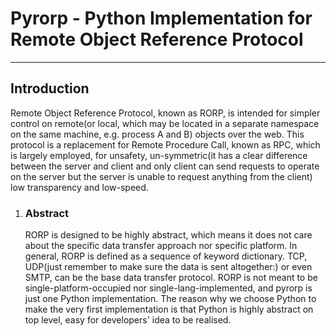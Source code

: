 
# Pyrorp - Python Implementation for Remote Object Reference Protocol

- - -

## Introduction

Remote Object Reference Protocol, known as RORP, is intended for simpler control on remote(or local, which may be located in a separate namespace on the same machine, e.g. process A and B) objects over the web. This protocol is a replacement for Remote Procedure Call, known as RPC, which is largely employed, for unsafety, un-symmetric(it has a clear difference between the server and client and only client can send requests to operate on the server but the server is unable to request anything from the client) low transparency and low-speed.

1. ### Abstract

	RORP is designed to be highly abstract, which means it does not care about the specific data transfer approach nor specific platform. In general, RORP is defined as a sequence of keyword dictionary. TCP, UDP(just remember to make sure the data is sent altogether:) or even SMTP, can be the base data transfer protocol. RORP is not meant to be single-platform-occupied nor single-lang-implemented, and pyrorp is just one Python implementation. The reason why we choose Python to make the very first implementation is that Python is highly abstract on top level, easy for developers' idea to be realised. 


